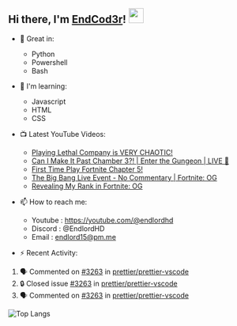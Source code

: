 ## Hi there, I'm [EndCod3r](https://youtube.com/@endlordhd)! <img src='https://github.com/EndCod3r/endlord15/blob/main/wave.gif?raw=true](https://github.com/Endlord15/endlord15/blob/38bca1b569f19b03a6cf246c35db5f7e2f331cc5/wave.gif' width=30>

- 🦾 Great in:
  - Python
  - Powershell
  - Bash

- 🌱 I'm learning:
  - Javascript
  - HTML
  - CSS

- 📺 Latest YouTube Videos:<!-- YOUTUBE:START -->
  - [Playing Lethal Company is VERY CHAOTIC!](https://www.youtube.com/watch?v=wMQgJ02adKc)
  - [Can I Make It Past Chamber 3?! | Enter the Gungeon | LIVE 🔴](https://www.youtube.com/watch?v=vpeOHRaAVkQ)
  - [First Time Play Fortnite Chapter 5!](https://www.youtube.com/watch?v=27TVPtvLzR4)
  - [The Big Bang Live Event - No Commentary | Fortnite: OG](https://www.youtube.com/watch?v=4ALgSeL2gHU)
  - [Revealing My Rank in Fortnite: OG](https://www.youtube.com/watch?v=rMA618J--1A)<!-- YOUTUBE:END -->


- 📫 How to reach me:
  - Youtube : <https://youtube.com/@endlordhd>
  - Discord : @EndlordHD
  - Email : endlord15@pm.me

 - ⚡️ Recent Activity:
<!--START_SECTION:activity-->
1. 🗣 Commented on [#3263](https://github.com/prettier/prettier-vscode/issues/3263#issuecomment-1890918672) in [prettier/prettier-vscode](https://github.com/prettier/prettier-vscode)
2. 🔒 Closed issue [#3263](https://github.com/prettier/prettier-vscode/issues/3263) in [prettier/prettier-vscode](https://github.com/prettier/prettier-vscode)
3. 🗣 Commented on [#3263](https://github.com/prettier/prettier-vscode/issues/3263#issuecomment-1890916626) in [prettier/prettier-vscode](https://github.com/prettier/prettier-vscode)
<!--END_SECTION:activity-->

  ![Top Langs](https://github-readme-stats-endlord15.vercel.app/api/top-langs/?username=endcod3r&layout=compact&theme=transparent)
